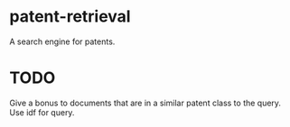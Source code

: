 # patent-retrieval
A search engine for patents.

# TODO
Give a bonus to documents that are in a similar patent class to the query.
Use idf for query.
